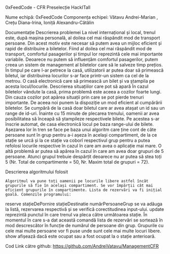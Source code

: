 0xFeedCode - CFR
Preselecție HackITall

Nume echipă: 0xFeedCode
Componența echipei: Vătavu Andrei-Marian , Crețu Diana-Irina, Ioniță Alexandru-Cătălin

Documentație
Descrierea problemei
La nivel internațional și local, trenul este, după mașina personală, al doilea cel mai răspândit mod de transport persoane.
Din acest motiv este necesar să putem avea un mijloc eficient și rapid de distribuire a biletelor.  Fiind al doilea cel mai răspândit mod
de transport, comfortul pasagerilor și timpul lor reprezintă cele mai importante variabile.  Deoarece nu putem să influențăm comfortul 
pasagerilor, putem creea un sistem de management al biletelor care să le salveze timp prețios. În timpul pe care l-ar petrece la casă,
utilizatorii ar putea doar să primească biletul, iar distribuirea locurilor s-ar face printr-un sistem ca cel de la metrou. O casă
electronică care să primească un bilet și va ștampila pe acesta locul/locurile. 
Descrierea situațiilor care pot să apară
În cazul biletelor vândute la casă, prima problemă este aceea a cozilor foarte lungi. Din cauza cozilor pot apărea situații prin care se 
pot pierde trenuri importante. De aceea noi punem la dispoziție un mod eficient al cumpărării biletelor. Se cumpără de la casă doar 
biletul care ar avea atașat un id sau un range de id-uri. Înainte cu 15 minute de plecarea trenului, oamenii ar avea posibilitatea să 
înceapă să ștampileze respectivele bilete. Pe acestea s-ar înscrie automat, de casa electronică locul  pe baza range-ului de bilete. 
Așezarea lor în tren se face pe baza unui algoritm care ține cont de câte persoane sunt în grup pentru a-i așeza în același compartiment, 
de la ce stație se urcă și la ce stație va coborî  respectivul grup pentru a putea refolosi locurile respective în cazul în care am avea
o aplicație mai mare.
O altă problemă ar putea să apărea în cazul în care am avea doar grupuri de 5 persoane. Atunci grupul trebuie despărțit deoarece nu ar
putea să stea toți 5 (Nr. Total de compartimente = 50, Nr. Maxim total de grupuri = 72). 






Descrierea algoritmului folosit

	Algoritmul va pune toți oamenii pe locurile libere astfel încât grupurile să fie în același compartiment. Se vor împărții cât mai eficient grupurile în compartimente. Lista de rezervări va fi inițial goală. Comenzile programului:
reserve stațieDePornire stațieDestinatie numărPersoaneGrup se va adăuga la listă, rezervarea respectivă și se verifică corectitudinea
input-ului. 
update reprezintă punctul în care trenul va pleca către următoarea stație. În momentul în care s-a dat această comandă lista de
rezervări se sortează în mod descrescător în funcție de numărul de persoane din grup.  Grupurile cu cele mai multe persoane vor fi puse
unde sunt cele mai multe locuri libere. 
show afișează dacă este ocupat sau a fost ocupat la o stație anterioară. 
 
Cod
Link către github: https://github.com/AndreiVatavu/ManagementCFR
 		
